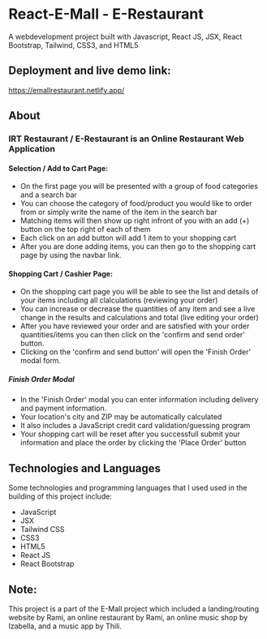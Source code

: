 # React-E-Mall - E-Restaurant
A webdevelopment project built with Javascript, React JS, JSX, React Bootstrap, Tailwind, CSS3, and HTML5

## Deployment and live demo link:
https://emallrestaurant.netlify.app/

## About 

### IRT Restaurant / E-Restaurant is an Online Restaurant Web Application

#### Selection / Add to Cart Page:
- On the first page you will be presented with a group of food categories and a search bar
- You can choose the category of food/product you would like to order from or simply write the name of the item in the search bar
- Matching items will then show up right infront of you with an add (+) button on the top right of each of them
- Each click on an add button will add 1 item to your shopping cart
- After you are done adding items, you can then go to the shopping cart page by using the navbar link.

#### Shopping Cart / Cashier Page:
- On the shopping cart page you will be able to see the list and details of your items including all clalculations (reviewing your order)
- You can increase or decrease the quantities of any item and see a live change in the results and calculations and total (live editing your order)
- After you have reviewed your order and are satisfied with your order quantities/items you can then click on the 'confirm and send order' button.
- Clicking on the 'confirm and send button' will open the 'Finish Order' modal form.
##### Finish Order Modal
- In the 'Finish Order' modal you can enter information including delivery and payment information.
- Your location's city and ZIP may be automatically calculated
- It also includes a JavaScript credit card validation/guessing program
- Your shopping cart will be reset after you successfull submit your information and place the order by clicking the 'Place Order' button

## Technologies and Languages 
Some technologies and programming languages that I used used in the building of this project include:
- JavaScript
- JSX
- Tailwind CSS
- CSS3
- HTML5
- React JS
- React Bootstrap


## Note:
This project is a part of the E-Mall project which included a landing/routing website by Rami, an online restaurant by Rami, an online music shop by Izabella, and a music app by Thili.
